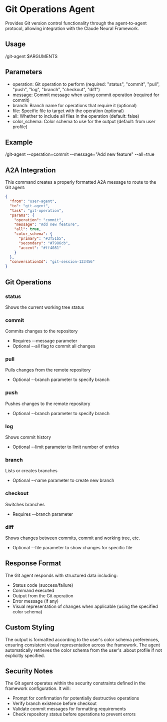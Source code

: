 # Git Operations Agent

Provides Git version control functionality through the agent-to-agent protocol, allowing integration with the Claude Neural Framework.

## Usage
/git-agent $ARGUMENTS

## Parameters
- operation: Git operation to perform (required: "status", "commit", "pull", "push", "log", "branch", "checkout", "diff")
- message: Commit message when using commit operation (required for commit)
- branch: Branch name for operations that require it (optional)
- file: Specific file to target with the operation (optional)
- all: Whether to include all files in the operation (default: false)
- color_schema: Color schema to use for the output (default: from user profile)

## Example
/git-agent --operation=commit --message="Add new feature" --all=true

## A2A Integration
This command creates a properly formatted A2A message to route to the Git agent:

```json
{
  "from": "user-agent",
  "to": "git-agent",
  "task": "git-operation",
  "params": {
    "operation": "commit",
    "message": "Add new feature",
    "all": true,
    "color_schema": {
      "primary": "#3f51b5",
      "secondary": "#7986cb",
      "accent": "#ff4081"
    }
  },
  "conversationId": "git-session-123456"
}
```

## Git Operations

### status
Shows the current working tree status

### commit
Commits changes to the repository
- Requires --message parameter
- Optional --all flag to commit all changes

### pull
Pulls changes from the remote repository
- Optional --branch parameter to specify branch

### push
Pushes changes to the remote repository
- Optional --branch parameter to specify branch

### log
Shows commit history
- Optional --limit parameter to limit number of entries

### branch
Lists or creates branches
- Optional --name parameter to create new branch

### checkout
Switches branches
- Requires --branch parameter

### diff
Shows changes between commits, commit and working tree, etc.
- Optional --file parameter to show changes for specific file

## Response Format

The Git agent responds with structured data including:
- Status code (success/failure)
- Command executed
- Output from the Git operation
- Error message (if any)
- Visual representation of changes when applicable (using the specified color schema)

## Custom Styling

The output is formatted according to the user's color schema preferences, ensuring consistent visual representation across the framework. The agent automatically retrieves the color schema from the user's .about profile if not explicitly specified.

## Security Notes

The Git agent operates within the security constraints defined in the framework configuration. It will:
- Prompt for confirmation for potentially destructive operations
- Verify branch existence before checkout
- Validate commit messages for formatting requirements
- Check repository status before operations to prevent errors